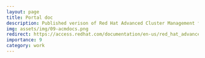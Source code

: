 ```yaml
---
layout: page
title: Portal doc
description: Published verison of Red Hat Advanced Cluster Management for Kubernetes documentation.
img: assets/img/09-acmdocs.png
redirect: https://access.redhat.com/documentation/en-us/red_hat_advanced_cluster_management_for_kubernetes
importance: 9
category: work
---
```

